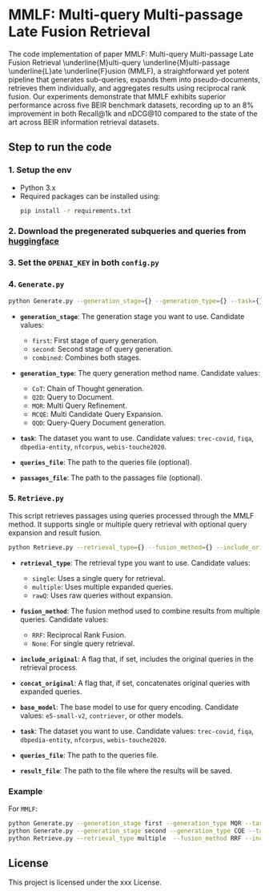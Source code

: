 # MMLF: Multi-query Multi-passage Late Fusion Retrieval

The code implementation of paper MMLF: Multi-query Multi-passage Late Fusion Retrieval
\underline{M}ulti-query \underline{M}ulti-passage \underline{L}ate \underline{F}usion (MMLF), a straightforward yet potent pipeline that generates sub-queries, expands them into pseudo-documents, retrieves them individually, and aggregates results using reciprocal rank fusion. Our experiments demonstrate that MMLF exhibits superior performance across five BEIR benchmark datasets, recording up to an 8\% improvement in both Recall@1k and nDCG@10 compared to the state of the art across BEIR information retrieval datasets.

## Step to run the code
### 1. Setup the env

- Python 3.x
- Required packages can be installed using:
  ```bash
  pip install -r requirements.txt
  ```

### 2. Download the pregenerated subqueries and queries from [huggingface](https://huggingface.co/datasets/yvonne90190/MMLF_Generated_Results/tree/main)

### 3. Set the `OPENAI_KEY` in both `config.py`

### 4. `Generate.py`

```bash
python Generate.py --generation_stage={} --generation_type={} --task={} --queries_file={} --passages_file={}
```
- **`generation_stage`**: The generation stage you want to use. Candidate values:
  - `first`: First stage of query generation.
  - `second`: Second stage of query generation.
  - `combined`: Combines both stages.
  
- **`generation_type`**: The query generation method name. Candidate values:
  - `CoT`: Chain of Thought generation.
  - `Q2D`: Query to Document.
  - `MQR`: Multi Query Refinement.
  - `MCQE`: Multi Candidate Query Expansion.
  - `QQD`: Query-Query Document generation.
  
- **`task`**: The dataset you want to use. Candidate values: `trec-covid`, `fiqa`, `dbpedia-entity`, `nfcorpus`, `webis-touche2020`.
  
- **`queries_file`**: The path to the queries file (optional).
  
- **`passages_file`**: The path to the passages file (optional).


### 5. `Retrieve.py`
This script retrieves passages using queries processed through the MMLF method. It supports single or multiple query retrieval with optional query expansion and result fusion.

```bash
python Retrieve.py --retrieval_type={} --fusion_method={} --include_original --concat_original --base_model={} --task={} --queries_file={} --result_file={}
```

- **`retrieval_type`**: The retrieval type you want to use. Candidate values:
  - `single`: Uses a single query for retrieval.
  - `multiple`: Uses multiple expanded queries.
  - `rawQ`: Uses raw queries without expansion.
  
- **`fusion_method`**: The fusion method used to combine results from multiple queries. Candidate values:
  - `RRF`: Reciprocal Rank Fusion.
  - `None`: For single query retrieval.
  
- **`include_original`**: A flag that, if set, includes the original queries in the retrieval process.
  
- **`concat_original`**: A flag that, if set, concatenates original queries with expanded queries.
  
- **`base_model`**: The base model to use for query encoding. Candidate values: `e5-small-v2`, `contriever`, or other models.
  
- **`task`**: The dataset you want to use. Candidate values: `trec-covid`, `fiqa`, `dbpedia-entity`, `nfcorpus`, `webis-touche2020`.
  
- **`queries_file`**: The path to the queries file.
  
- **`result_file`**: The path to the file where the results will be saved.


### Example

For `MMLF`:
```bash
python Generate.py --generation_stage first --generation_type MQR --task "$task_type" --queries_file "your_queries_file"
python Generate.py --generation_stage second --generation_type CQE --task "$task_type" --queries_file "$task_type" --queries_file "your_queries_file" --passages_file "your_paggages_file"
python Retrieve.py --retrieval_type multiple  --fusion_method RRF --include_original --base_model "$base_model" --task "$task_type" --queries_file "your_paggages_file" --result_file "your_result_file"
```


## License
This project is licensed under the xxx License.

